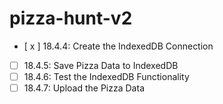 # pizza-hunt-v2

- [ x ] 18.4.4: Create the IndexedDB Connection
- [  ] 18.4.5: Save Pizza Data to IndexedDB
- [  ] 18.4.6: Test the IndexedDB Functionality
- [  ] 18.4.7: Upload the Pizza Data
